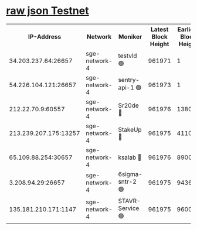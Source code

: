 
[raw json Testnet](https://rpc-check.sget.stavr.tech/sget/rpc-sget-result.json)
=


<table><tr><th>IP-Address</th><th>Network</th><th>Moniker</th><th>Latest Block Height</th><th>Earliest Block Height</th><th>Catching Up</th><th>Tx Index</th><th>Voting Power</th><th>Scan Time</th></tr><tr><td>34.203.237.64:26657</td><td>sge-network-4</td><td>testvld 🟢</td><td>961971</td><td>1</td><td>False</td><td>on</td><td>0</td><td>2024-01-05T04:10:46.096043693UTC</td></tr><tr><td>54.226.104.121:26657</td><td>sge-network-4</td><td>sentry-api-1 🟢</td><td>961973</td><td>1</td><td>False</td><td>on</td><td>0</td><td>2024-01-05T04:11:01.167541343UTC</td></tr><tr><td>212.22.70.9:60557</td><td>sge-network-4</td><td>Sr20de 🔴</td><td>961976</td><td>138001</td><td>False</td><td>on</td><td>99</td><td>2024-01-05T04:11:15.550747886UTC</td></tr><tr><td>213.239.207.175:13257</td><td>sge-network-4</td><td>StakeUp 🔴</td><td>961975</td><td>411001</td><td>False</td><td>off</td><td>100</td><td>2024-01-05T04:11:09.594130069UTC</td></tr><tr><td>65.109.88.254:30657</td><td>sge-network-4</td><td>ksalab 🔴</td><td>961976</td><td>890001</td><td>False</td><td>off</td><td>238</td><td>2024-01-05T04:11:15.129804406UTC</td></tr><tr><td>3.208.94.29:26657</td><td>sge-network-4</td><td>6sigma-sntr-2 🟢</td><td>961975</td><td>943625</td><td>False</td><td>on</td><td>0</td><td>2024-01-05T04:11:10.594843153UTC</td></tr><tr><td>135.181.210.171:1147</td><td>sge-network-4</td><td>STAVR-Service 🟢</td><td>961975</td><td>960001</td><td>False</td><td>on</td><td>0</td><td>2024-01-05T04:11:09.934930490UTC</td></tr></table>

